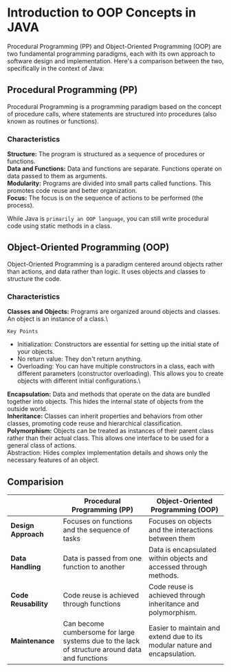 # Introduction to OOP Concepts in JAVA

Procedural Programming (PP) and Object-Oriented Programming (OOP) are two fundamental programming paradigms, each with its own approach to software design and implementation. Here's a comparison between the two, specifically in the context of Java:

## Procedural Programming (PP)

Procedural Programming is a programming paradigm based on the concept of procedure calls, where statements are structured into procedures (also known as routines or functions).

### Characteristics

**Structure:** The program is structured as a sequence of procedures or functions.\
**Data and Functions:** Data and functions are separate. Functions operate on data passed to them as arguments.\
**Modularity:** Programs are divided into small parts called functions. This promotes code reuse and better organization.\
**Focus:** The focus is on the sequence of actions to be performed (the process).

While Java is ``primarily an OOP language``, you can still write procedural code using static methods in a class.

## Object-Oriented Programming (OOP)

Object-Oriented Programming is a paradigm centered around objects rather than actions, and data rather than logic. It uses objects and classes to structure the code.

### Characteristics

**Classes and Objects:** Programs are organized around objects and classes. An object is an instance of a class.\

    Key Points

* Initialization: Constructors are essential for setting up the initial state of your objects.
* No return value: They don't return anything.
* Overloading: You can have multiple constructors in a class, each with different parameters (constructor overloading). This allows you to create objects with different initial configurations.\

**Encapsulation:** Data and methods that operate on the data are bundled together into objects. This hides the internal state of objects from the outside world.\
**Inheritance:** Classes can inherit properties and behaviors from other classes, promoting code reuse and hierarchical classification.\
**Polymorphism:** Objects can be treated as instances of their parent class rather than their actual class. This allows one interface to be used for a general class of actions.\
Abstraction: Hides complex implementation details and shows only the necessary features of an object.

## Comparision

| |**Procedural Programming (PP)** | **Object-Oriented Programming (OOP)** |
| --- | --- | --- |
| **Design Approach** | Focuses on functions and the sequence of tasks | Focuses on objects and the interactions between them |
| **Data Handling** | Data is passed from one function to another | Data is encapsulated within objects and accessed through methods. |
| **Code Reusability** | Code reuse is achieved through functions | Code reuse is achieved through inheritance and polymorphism. |
| **Maintenance** | Can become cumbersome for large systems due to the lack of structure around data and functions | Easier to maintain and extend due to its modular nature and encapsulation. |
